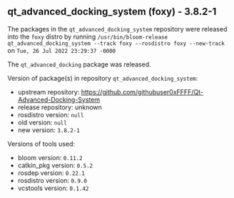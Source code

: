 ## qt_advanced_docking_system (foxy) - 3.8.2-1

The packages in the `qt_advanced_docking_system` repository were released into the `foxy` distro by running `/usr/bin/bloom-release qt_advanced_docking_system --track foxy --rosdistro foxy --new-track` on `Tue, 26 Jul 2022 23:29:37 -0000`

The `qt_advanced_docking` package was released.

Version of package(s) in repository `qt_advanced_docking_system`:

- upstream repository: https://github.com/githubuser0xFFFF/Qt-Advanced-Docking-System
- release repository: unknown
- rosdistro version: `null`
- old version: `null`
- new version: `3.8.2-1`

Versions of tools used:

- bloom version: `0.11.2`
- catkin_pkg version: `0.5.2`
- rosdep version: `0.22.1`
- rosdistro version: `0.9.0`
- vcstools version: `0.1.42`


